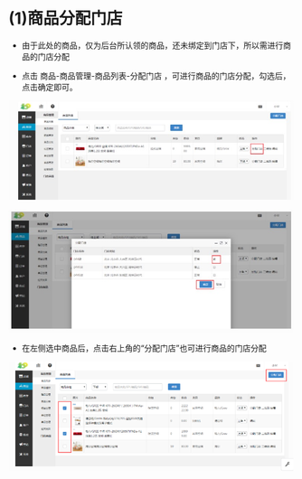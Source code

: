 # (1)商品分配门店
*   由于此处的商品，仅为后台所认领的商品，还未绑定到门店下，所以需进行商品的门店分配

*   点击 商品-商品管理-商品列表-分配门店 ，可进行商品的门店分配，勾选后，点击确定即可。

![](images/list1.jpg)

![](images/list2.jpg)

* 在左侧选中商品后，点击右上角的“分配门店”也可进行商品的门店分配

![](images/list3.jpg)

